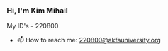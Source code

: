 ### Hi, I'm Kim Mihail
My ID's - 220800
- 📫 How to reach me: 220800@akfauniversity.org


<!--
**220800CS16/220800CS16** is a ✨ _special_ ✨ repository because its `README.md` (this file) appears on your GitHub profile.


